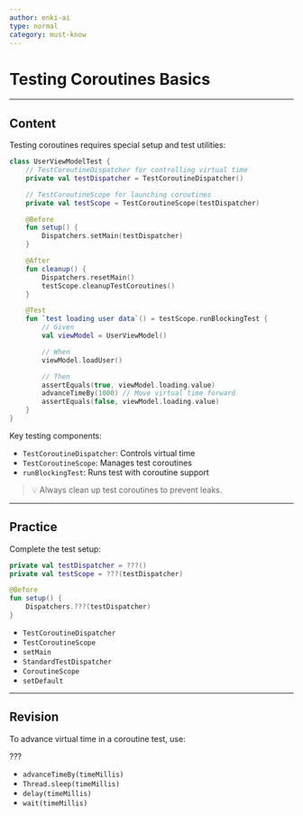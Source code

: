 ```yaml
---
author: enki-ai
type: normal
category: must-know
---
```


# Testing Coroutines Basics

---
## Content

Testing coroutines requires special setup and test utilities:

```kotlin
class UserViewModelTest {
    // TestCoroutineDispatcher for controlling virtual time
    private val testDispatcher = TestCoroutineDispatcher()

    // TestCoroutineScope for launching coroutines
    private val testScope = TestCoroutineScope(testDispatcher)

    @Before
    fun setup() {
        Dispatchers.setMain(testDispatcher)
    }

    @After
    fun cleanup() {
        Dispatchers.resetMain()
        testScope.cleanupTestCoroutines()
    }

    @Test
    fun `test loading user data`() = testScope.runBlockingTest {
        // Given
        val viewModel = UserViewModel()

        // When
        viewModel.loadUser()

        // Then
        assertEquals(true, viewModel.loading.value)
        advanceTimeBy(1000) // Move virtual time forward
        assertEquals(false, viewModel.loading.value)
    }
}
```

Key testing components:
- `TestCoroutineDispatcher`: Controls virtual time
- `TestCoroutineScope`: Manages test coroutines
- `runBlockingTest`: Runs test with coroutine support

> 💡 Always clean up test coroutines to prevent leaks.

---

## Practice

Complete the test setup:

```kotlin
private val testDispatcher = ???()
private val testScope = ???(testDispatcher)

@Before
fun setup() {
    Dispatchers.???(testDispatcher)
}
```

- `TestCoroutineDispatcher`
- `TestCoroutineScope`
- `setMain`
- `StandardTestDispatcher`
- `CoroutineScope`
- `setDefault`

---

## Revision

To advance virtual time in a coroutine test, use:

???

- `advanceTimeBy(timeMillis)`
- `Thread.sleep(timeMillis)`
- `delay(timeMillis)`
- `wait(timeMillis)`
